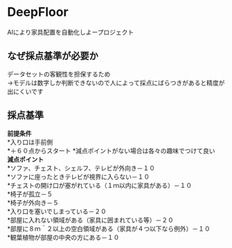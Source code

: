 # DeepFloor  
AIにより家具配置を自動化しよープロジェクト  

## なぜ採点基準が必要か  
データセットの客観性を担保するため  
    ->モデルは数字しか判断できないので人によって採点にばらつきがあると精度が出にくいです  

## 採点基準  
**前提条件**  
    *入り口は手前側  
    *＋６０点からスタート 
    *減点ポイントがない場合は各々の趣味でつけて良い  
**減点ポイント**  
    *ソファ、チェスト、シェルフ、テレビが外向き－１０  
    *ソファに座ったときテレビが視界に入らない－１０  
    *チェストの開け口が塞がれている（１ｍ以内に家具がある）－１０  
    *椅子が孤立－５  
    *椅子が外向き－５  
    *入り口を塞いでしまっている－２０  
    *部屋に入れない領域がある（家具に囲まれている等）－２０  
    *部屋に８ｍ＾２以上の空白領域がある（家具が４つ以下なら例外）－１０  
    *観葉植物が部屋の中央の方にある－１０  
